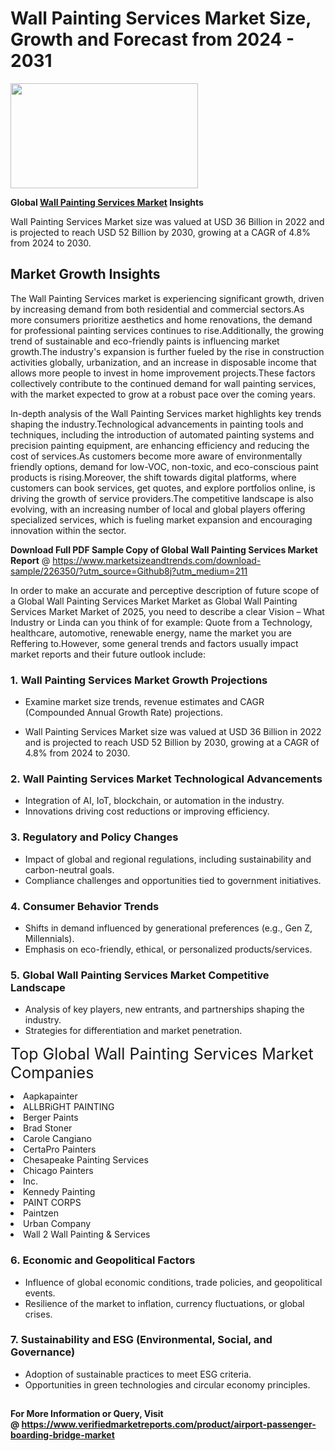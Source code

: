 <H1>Wall Painting Services Market Size, Growth and Forecast from 2024 - 2031</H1><img class="aligncenter size-medium wp-image-584254" src="https://thirdeyenews.in/wp-content/uploads/2024/09/Global-Market-Research-300x168.jpeg" alt="" width="300" height="168" /><p><strong>Global&nbsp;<a href="https://www.marketsizeandtrends.com/download-sample/226350/?utm_source=Github8j?utm_medium=211">Wall Painting Services Market</a> Insights</strong></p><p>Wall Painting Services Market size was valued at USD 36 Billion in 2022 and is projected to reach USD 52 Billion by 2030, growing at a CAGR of 4.8% from 2024 to 2030.</p><p><h2>Market Growth Insights</h2> <p>The Wall Painting Services market is experiencing significant growth, driven by increasing demand from both residential and commercial sectors.As more consumers prioritize aesthetics and home renovations, the demand for professional painting services continues to rise.Additionally, the growing trend of sustainable and eco-friendly paints is influencing market growth.The industry's expansion is further fueled by the rise in construction activities globally, urbanization, and an increase in disposable income that allows more people to invest in home improvement projects.These factors collectively contribute to the continued demand for wall painting services, with the market expected to grow at a robust pace over the coming years.</p> <p>In-depth analysis of the Wall Painting Services market highlights key trends shaping the industry.Technological advancements in painting tools and techniques, including the introduction of automated painting systems and precision painting equipment, are enhancing efficiency and reducing the cost of services.As customers become more aware of environmentally friendly options, demand for low-VOC, non-toxic, and eco-conscious paint products is rising.Moreover, the shift towards digital platforms, where customers can book services, get quotes, and explore portfolios online, is driving the growth of service providers.The competitive landscape is also evolving, with an increasing number of local and global players offering specialized services, which is fueling market expansion and encouraging innovation within the sector.</p> <p><span class=""><strong>Download Full PDF Sample Copy of Global Wall Painting Services Market Report</strong> @ <a href="https://www.marketsizeandtrends.com/download-sample/226350/?utm_source=Github8j?utm_medium=211" target="_blank">https://www.marketsizeandtrends.com/download-sample/226350/?utm_source=Github8j?utm_medium=211</a></span></p><p>In order to make an accurate and perceptive description of future scope of a Global&nbsp;Wall Painting Services Market Market as Global&nbsp;Wall Painting Services Market Market of 2025, you need to describe a clear Vision &ndash; What Industry or Linda can you think of for example: Quote from a Technology, healthcare, automotive, renewable energy, name the market you are Reffering to.However, some general trends and factors usually impact market reports and their future outlook include:</p><h3>1.&nbsp;<strong>Wall Painting Services Market Growth Projections</strong></h3><ul><li>Examine market size trends, revenue estimates and CAGR (Compounded Annual Growth Rate) projections.</li><li><p>Wall Painting Services Market size was valued at USD 36 Billion in 2022 and is projected to reach USD 52 Billion by 2030, growing at a CAGR of 4.8% from 2024 to 2030.</p></li></ul><h3>2.&nbsp;<strong>Wall Painting Services Market Technological Advancements</strong></h3><ul><li>Integration of AI, IoT, blockchain, or automation in the industry.</li><li>Innovations driving cost reductions or improving efficiency.</li></ul><h3>3.&nbsp;<strong>Regulatory and Policy Changes</strong></h3><ul><li>Impact of global and regional regulations, including sustainability and carbon-neutral goals.</li><li>Compliance challenges and opportunities tied to government initiatives.</li></ul><h3>4.&nbsp;<strong>Consumer Behavior Trends</strong></h3><ul><li>Shifts in demand influenced by generational preferences (e.g., Gen Z, Millennials).</li><li>Emphasis on eco-friendly, ethical, or personalized products/services.</li></ul><h3>5.&nbsp;<strong>Global Wall Painting Services Market Competitive Landscape</strong></h3><ul><li>Analysis of key players, new entrants, and partnerships shaping the industry.</li><li>Strategies for differentiation and market penetration.</li></ul><p data-pm-slice="1 1 []"><span style="color: inherit; font-family: inherit; font-size: 25px;">Top Global Wall Painting Services Market Companies</span></p><div class="" data-test-id=""><p><li>Aapkapainter</li><li> ALLBRiGHT PAINTING</li><li> Berger Paints</li><li> Brad Stoner</li><li> Carole Cangiano</li><li> CertaPro Painters</li><li> Chesapeake Painting Services</li><li> Chicago Painters </li><li> Inc.</li><li> Kennedy Painting</li><li> PAINT CORPS</li><li> Paintzen</li><li> Urban Company</li><li> Wall 2 Wall Painting & Services</li></p></div><h3>6.&nbsp;<strong>Economic and Geopolitical Factors</strong></h3><ul><li>Influence of global economic conditions, trade policies, and geopolitical events.</li><li>Resilience of the market to inflation, currency fluctuations, or global crises.</li></ul><h3>7.&nbsp;<strong>Sustainability and ESG (Environmental, Social, and Governance)</strong></h3><ul><li>Adoption of sustainable practices to meet ESG criteria.</li><li>Opportunities in green technologies and circular economy principles.</li></ul><h2><strong style="font-size: 14px;">For More Information or Query, Visit @&nbsp;</strong><a style="background-color: #ffffff; font-size: 14px;" href="https://www.marketsizeandtrends.com/report/wall-painting-services-market/" target="_blank">https://www.verifiedmarketreports.com/product/airport-passenger-boarding-bridge-market</a></h2>